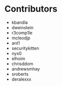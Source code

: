 # Contributors

* kbandla
* dweinstein
* r3comp1le
* mcleodjp
* ant1
* securitykitten
* nyx0
* elhoim 
* chrisddom 
* andrewsmhay 
* sroberts 
* deralexxx 
